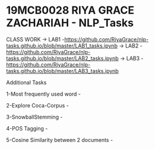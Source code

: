 # 19MCB0028 RIYA GRACE ZACHARIAH - NLP_Tasks

CLASS WORK
 -> LAB1 -https://github.com/RiyaGrace/nlp-tasks.github.io/blob/master/LAB1_tasks.ipynb
 -> LAB2 -https://github.com/RiyaGrace/nlp-tasks.github.io/blob/master/LAB2_tasks.ipynb
 -> LAB3 -https://github.com/RiyaGrace/nlp-tasks.github.io/blob/master/LAB3_tasks.ipynb

Additional Tasks

1-Most frequently used word - 

2-Explore Coca-Corpus        - 

3-SnowballStemming           - 

4-POS Tagging                - 

5-Cosine Similarity between 2 documents -
